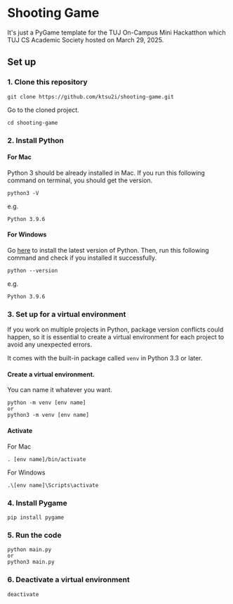 # Shooting Game

It's just a PyGame template for the TUJ On-Campus Mini Hackatthon which TUJ CS Academic Society hosted on March 29, 2025.

## Set up

### 1. Clone this repository

```
git clone https://github.com/ktsu2i/shooting-game.git
```

Go to the cloned project.

```
cd shooting-game
```

### 2. Install Python

#### For Mac

Python 3 should be already installed in Mac.
If you run this following command on terminal, you should get the version.

```
python3 -V
```

e.g.
```
Python 3.9.6
```

#### For Windows

Go [here](https://www.python.org/) to install the latest version of Python.
Then, run this following command and check if you installed it successfully.

```
python --version
```

e.g.
```
Python 3.9.6
```

### 3. Set up for a virtual environment

If you work on multiple projects in Python, package version conflicts could happen, so it is essential to create a virtual environment for each project to avoid any unexpected errors.

It comes with the built-in package called `venv` in Python 3.3 or later.

#### Create a virtual environment. 

You can name it whatever you want.

```
python -m venv [env name]
or
python3 -m venv [env name]
```

#### Activate

For Mac

```
. [env name]/bin/activate
```

For Windows

```
.\[env name]\Scripts\activate
```

### 4. Install Pygame

```
pip install pygame
```

### 5. Run the code

```
python main.py
or
python3 main.py
```

### 6. Deactivate a virtual environment

```
deactivate
```
